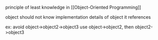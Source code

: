 principle of least knowledge in [[Object-Oriented Programming]]

object should not know implementation details of object it references

ex:
avoid object->object2->object3
use object->object2, then object2->object3